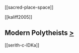[[sacred-place-space]]

[[kaliff2005]]

## Modern Polytheists [>](content-producers-and-practitioners.md)
[[serith-c-IDKa]]
